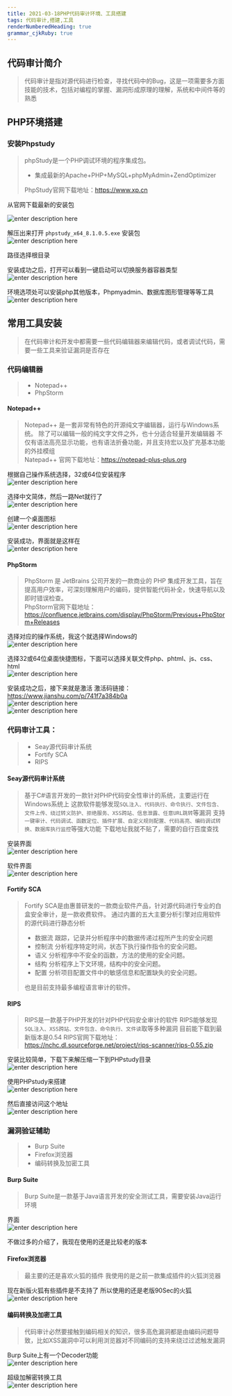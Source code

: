 ```yaml
---
title: 2021-03-18PHP代码审计环境、工具搭建 
tags: 代码审计,搭建,工具
renderNumberedHeading: true
grammar_cjkRuby: true
---
```


## 代码审计简介
> 代码审计是指对源代码进行检查，寻找代码中的Bug，这是一项需要多方面技能的技术，包括对编程的掌握、漏洞形成原理的理解，系统和中间件等的熟悉

## PHP环境搭建

### 安装Phpstudy
>phpStudy是一个PHP调试环境的程序集成包。
> - 集成最新的Apache+PHP+MySQL+phpMyAdmin+ZendOptimizer
> 
> PhpStudy官网下载地址：https://www.xp.cn

从官网下载最新的安装包

![enter description here](https://raw.githubusercontent.com/MrHatSec/MrHatSec.github.io/assets/MrHat/1607269863930.png)

解压出来打开 `phpstudy_x64_8.1.0.5.exe` 安装包<br>
![enter description here](https://raw.githubusercontent.com/MrHatSec/MrHatSec.github.io/assets/MrHat/1607270117554.png)

路径选择根目录

安装成功之后，打开可以看到一键启动可以切换服务器容器类型<br>
![enter description here](https://raw.githubusercontent.com/MrHatSec/MrHatSec.github.io/assets/MrHat/1607271229699.png)

环境选项处可以安装php其他版本，Phpmyadmin、数据库图形管理等等工具<br>
![enter description here](https://raw.githubusercontent.com/MrHatSec/MrHatSec.github.io/assets/MrHat/1607271426447.png)


## 常用工具安装
> 在代码审计和开发中都需要一些代码编辑器来编辑代码，或者调试代码，需要一些工具来验证漏洞是否存在


### 代码编辑器
>  - Notepad++
>  - PhpStorm


#### Notepad++
> Notepad++ 是一套非常有特色的开源纯文字编辑器，运行与Windows系统。
> 除了可以编辑一般的纯文字文件之外，也十分适合轻量开发编辑器
> 不仅有语法高亮显示功能，也有语法折叠功能，并且支持宏以及扩充基本功能的外挂模组 <br>
>Natepad++ 官网下载地址：https://notepad-plus-plus.org

根据自己操作系统选择，32或64位安装程序<br>
![enter description here](https://raw.githubusercontent.com/MrHatSec/MrHatSec.github.io/assets/MrHat/1607273934192.png)

选择中文简体，然后一路Net就行了<br>
![enter description here](https://raw.githubusercontent.com/MrHatSec/MrHatSec.github.io/assets/MrHat/1607274157701.png)

创建一个桌面图标<br>
![enter description here](https://raw.githubusercontent.com/MrHatSec/MrHatSec.github.io/assets/MrHat/1607274209886.png)

安装成功，界面就是这样在<br>
![enter description here](https://raw.githubusercontent.com/MrHatSec/MrHatSec.github.io/assets/MrHat/1607274507840.png)

#### PhpStorm
> PhpStorm 是 JetBrains 公司开发的一款商业的 PHP 集成开发工具，旨在提高用户效率，可深刻理解用户的编码，提供智能代码补全，快速导航以及即时错误检查。<br>
> PhpStorm官网下载地址：
> https://confluence.jetbrains.com/display/PhpStorm/Previous+PhpStorm+Releases

选择对应的操作系统，我这个就选择Windows的<br>
![enter description here](https://raw.githubusercontent.com/MrHatSec/MrHatSec.github.io/assets/MrHat/1607274978357.png)

选择32或64位桌面快捷图标，下面可以选择关联文件php、phtml、js、css、html<br>
![enter description here](https://raw.githubusercontent.com/MrHatSec/MrHatSec.github.io/assets/MrHat/1607275561203.png)

安装成功之后，接下来就是激活
激活码链接：https://www.jianshu.com/p/741f7a384b0a<br>
![enter description here](https://raw.githubusercontent.com/MrHatSec/MrHatSec.github.io/assets/MrHat/1607276214466.png)
<br>
![enter description here](https://raw.githubusercontent.com/MrHatSec/MrHatSec.github.io/assets/MrHat/1607276257686.png)

### 代码审计工具：
> - Seay源代码审计系统
> -  Fortify SCA
> - RIPS


#### Seay源代码审计系统
> 基于C#语言开发的一款针对PHP代码安全性审计的系统，主要运行在Windows系统上
> 这款软件能够发现`SQL注入、代码执行、命令执行、文件包含、文件上传、绕过转义防护、拒绝服务、XSS跨站、信息泄露、任意URL跳转`等漏洞
> 支持`一键审计、代码调试、函数定位、插件扩展、自定义规则配置、代码高亮、编码调试转换、数据库执行监控`等强大功能
> 下载地址我就不贴了，需要的自行百度查找

安装界面<br>
![enter description here](https://raw.githubusercontent.com/MrHatSec/MrHatSec.github.io/assets/MrHat/1607276895952.png)

软件界面<br>
![enter description here](https://raw.githubusercontent.com/MrHatSec/MrHatSec.github.io/assets/MrHat/1607276936473.png)

#### Fortify SCA
> Fortify SCA是由惠普研发的一款商业软件产品，针对源代码进行专业的白盒安全审计，是一款收费软件。
> 通过内置的五大主要分析引擎对应用软件的源代码进行静态分析
> - 数据流
>  跟踪，记录并分析程序中的数据传递过程所产生的安全问题
> - 控制流
> 分析程序特定时间，状态下执行操作指令的安全问题。
> - 语义
> 分析程序中不安全的函数，方法的使用的安全问题。
> - 结构
> 分析程序上下文环境，结构中的安全问题。
> - 配置
> 分析项目配置文件中的敏感信息和配置缺失的安全问题。
>
>也是目前支持最多编程语言审计的软件。

#### RIPS
> RIPS是一款基于PHP开发的针对PHP代码安全审计的软件
> RIPS能够发现`SQL注入、XSS跨站、文件包含、命令执行、文件读`取等多种漏洞
> 目前能下载到最新版本是0.54
> RIPS官网下载地址：https://nchc.dl.sourceforge.net/project/rips-scanner/rips-0.55.zip

安装比较简单，下载下来解压缩一下到PHPstudy目录<br>
![enter description here](https://raw.githubusercontent.com/MrHatSec/MrHatSec.github.io/assets/MrHat/1607278364460.png)

使用PHPstudy来搭建<br>
![enter description here](https://raw.githubusercontent.com/MrHatSec/MrHatSec.github.io/assets/MrHat/1607278604852.png)

然后直接访问这个地址<br>
![enter description here](https://raw.githubusercontent.com/MrHatSec/MrHatSec.github.io/assets/MrHat/1607278429229.png)


### 漏洞验证辅助
>  - Burp Suite
> - Firefox浏览器
> - 编码转换及加密工具

#### Burp Suite
> Burp Suite是一款基于Java语言开发的安全测试工具，需要安装Java运行环境


界面<br>
![enter description here](https://raw.githubusercontent.com/MrHatSec/MrHatSec.github.io/assets/MrHat/1607278889625.png)

不做过多的介绍了，我现在使用的还是比较老的版本

#### Firefox浏览器
> 最主要的还是喜欢火狐的插件
> 我使用的是之前一款集成插件的火狐浏览器


现在新版火狐有些插件是不支持了
所以使用的还是老版90Sec的火狐<br>
![enter description here](https://raw.githubusercontent.com/MrHatSec/MrHatSec.github.io/assets/MrHat/1607279109892.png)

#### 编码转换及加密工具
> 代码审计必然要接触到编码相关的知识，很多高危漏洞都是由编码问题导致，比如XSS漏洞中可以利用浏览器对不同编码的支持来绕过过滤触发漏洞

Burp Suite上有一个Decoder功能<br>
![enter description here](https://raw.githubusercontent.com/MrHatSec/MrHatSec.github.io/assets/MrHat/1607279669321.png)

超级加解密转换工具<br>
![enter description here](https://raw.githubusercontent.com/MrHatSec/MrHatSec.github.io/assets/MrHat/1607279926979.png)


